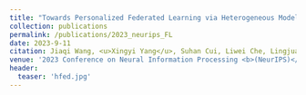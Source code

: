 ```yaml
---
title: "Towards Personalized Federated Learning via Heterogeneous Model Reassembly"
collection: publications
permalink: /publications/2023_neurips_FL
date: 2023-9-11
citation: Jiaqi Wang, <u>Xingyi Yang</u>, Suhan Cui, Liwei Che, Lingjuan Lyu, Dongkuan Xu, Fenglong Ma
venue: '2023 Conference on Neural Information Processing <b>(NeurIPS)</b>'
header:
  teaser: 'hfed.jpg'
---
```


